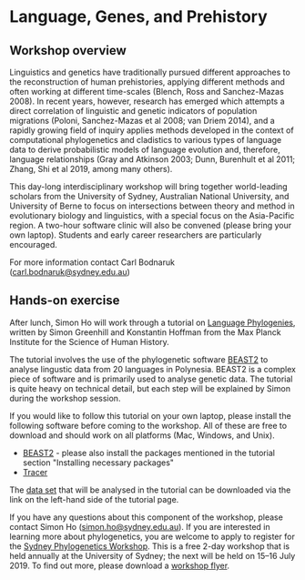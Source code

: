 # Language, Genes, and Prehistory

## Workshop overview

Linguistics and genetics have traditionally pursued different approaches to the reconstruction of human prehistories, applying different methods and often working at different time-scales (Blench, Ross and Sanchez-Mazas 2008). In recent years, however, research has emerged which attempts a direct correlation of linguistic and genetic indicators of population migrations (Poloni, Sanchez-Mazas et al 2008; van Driem 2014), and a rapidly growing field of inquiry applies methods developed in the context of computational phylogenetics and cladistics to various types of language data to derive probabilistic models of language evolution and, therefore, language relationships (Gray and Atkinson 2003; Dunn, Burenhult et al 2011; Zhang, Shi et al 2019, among many others).

This day-long interdisciplinary workshop will bring together world-leading scholars from the University of Sydney, Australian National University, and University of Berne to focus on intersections between theory and method in evolutionary biology and linguistics, with a special focus on the Asia-Pacific region. A two-hour software clinic will also be convened (please bring your own laptop). Students and early career researchers are particularly encouraged.

For more information contact Carl Bodnaruk (carl.bodnaruk@sydney.edu.au)

## Hands-on exercise

After lunch, Simon Ho will work through a tutorial on [Language Phylogenies](https://taming-the-beast.org/tutorials/LanguagePhylogenies/), written by Simon Greenhill and Konstantin Hoffman from the Max Planck Institute for the Science of Human History. 

The tutorial involves the use of the phylogenetic software [BEAST2](https://www.beast2.org/) to analyse lingustic data from 20 languages in Polynesia. BEAST2 is a complex piece of software and is primarily used to analyse genetic data. The tutorial is quite heavy on technical detail, but each step will be explained by Simon during the workshop session. 

If you would like to follow this tutorial on your own laptop, please install the following software before coming to the workshop. All of these are free to download and should work on all platforms (Mac, Windows, and Unix).
- [BEAST2](http://www.beast2.org/) - please also install the packages mentioned in the tutorial section "Installing necessary packages"
- [Tracer](http://beast.community/tracer)

The [data set](https://github.com/KonstantinHoffmann/LanguagePhylogenies/raw/master/data/cpacific.nex) that will be analysed in the tutorial can be downloaded via the link on the left-hand side of the tutorial page. 

If you have any questions about this component of the workshop, please contact Simon Ho (simon.ho@sydney.edu.au). If you are interested in learning more about phylogenetics, you are welcome to apply to register for the [Sydney Phylogenetics Workshop](https://sydney.edu.au/science/biology/meep/workshops/). This is a free 2-day workshop that is held annually at the University of Sydney; the next will be held on 15–16 July 2019. To find out more, please download a [workshop flyer](https://sydney.edu.au/science/biology/meep/documents/spw_flyer.pdf). 
